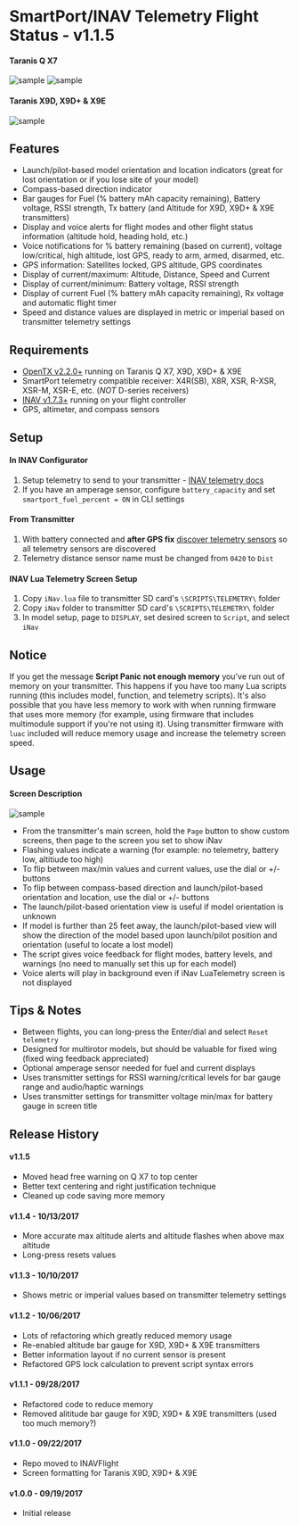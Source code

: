 # SmartPort/INAV Telemetry Flight Status - v1.1.5

#### Taranis Q X7
![sample](http://www.leethost.com/link_pics/iNav1.png "Launch-based model orientation and location indicators")
![sample](http://www.leethost.com/link_pics/iNav2.png "Compass-based direction indicator")

#### Taranis X9D, X9D+ & X9E
![sample](http://www.leethost.com/link_pics/iNav3.png "View on Taranis X9D, X9D+ & X9E")

## Features

* Launch/pilot-based model orientation and location indicators (great for lost orientation or if you lose site of your model)
* Compass-based direction indicator
* Bar gauges for Fuel (% battery mAh capacity remaining), Battery voltage, RSSI strength, Tx battery (and Altitude for X9D, X9D+ & X9E transmitters)
* Display and voice alerts for flight modes and other flight status information (altitude hold, heading hold, etc.)
* Voice notifications for % battery remaining (based on current), voltage low/critical, high altitude, lost GPS, ready to arm, armed, disarmed, etc.
* GPS information: Satellites locked, GPS altitude, GPS coordinates
* Display of current/maximum: Altitude, Distance, Speed and Current
* Display of current/minimum: Battery voltage, RSSI strength
* Display of current Fuel (% battery mAh capacity remaining), Rx voltage and automatic flight timer
* Speed and distance values are displayed in metric or imperial based on transmitter telemetry settings

## Requirements

* [OpenTX v2.2.0+](http://www.open-tx.org/) running on Taranis Q X7, X9D, X9D+ & X9E
* SmartPort telemetry compatible receiver: X4R(SB), X8R, XSR, R-XSR, XSR-M, XSR-E, etc. (*NOT* D-series receivers)
* [INAV v1.7.3+](https://github.com/iNavFlight/inav/releases) running on your flight controller
* GPS, altimeter, and compass sensors

## Setup

#### In INAV Configurator

1. Setup telemetry to send to your transmitter - [INAV telemetry docs](https://github.com/iNavFlight/inav/blob/master/docs/Telemetry.md)
2. If you have an amperage sensor, configure `battery_capacity` and set `smartport_fuel_percent = ON` in CLI settings

#### From Transmitter

1. With battery connected and **after GPS fix** [discover telemetry sensors](https://www.youtube.com/watch?v=n09q26Gh858) so all telemetry sensors are discovered
2. Telemetry distance sensor name must be changed from `0420` to `Dist`

#### INAV Lua Telemetry Screen Setup

1. Copy `iNav.lua` file to transmitter SD card's `\SCRIPTS\TELEMETRY\` folder
2. Copy `iNav` folder to transmitter SD card's `\SCRIPTS\TELEMETRY\` folder
3. In model setup, page to `DISPLAY`, set desired screen to `Script`, and select `iNav`

## Notice

If you get the message **Script Panic not enough memory** you've run out of memory on your transmitter.
This happens if you have too many Lua scripts running (this includes model, function, and telemetry scripts).
It's also possible that you have less memory to work with when running firmware that uses more memory (for example, using firmware that includes multimodule support if you're not using it).
Using transmitter firmware with `luac` included will reduce memory usage and increase the telemetry screen speed.

## Usage

#### Screen Description
![sample](http://www.leethost.com/link_pics/iNav4.png "Screen description")

* From the transmitter's main screen, hold the `Page` button to show custom screens, then page to the screen you set to show iNav
* Flashing values indicate a warning (for example: no telemetry, battery low, altitiude too high)
* To flip between max/min values and current values, use the dial or +/- buttons
* To flip between compass-based direction and launch/pilot-based orientation and location, use the dial or +/- buttons
* The launch/pilot-based orientation view is useful if model orientation is unknown
* If model is further than 25 feet away, the launch/pilot-based view will show the direction of the model based upon launch/pilot position and orientation (useful to locate a lost model)
* The script gives voice feedback for flight modes, battery levels, and warnings (no need to manually set this up for each model)
* Voice alerts will play in background even if iNav LuaTelemetry screen is not displayed

## Tips & Notes

* Between flights, you can long-press the Enter/dial and select `Reset telemetry`
* Designed for multirotor models, but should be valuable for fixed wing (fixed wing feedback appreciated)
* Optional amperage sensor needed for fuel and current displays
* Uses transmitter settings for RSSI warning/critical levels for bar gauge range and audio/haptic warnings
* Uses transmitter settings for transmitter voltage min/max for battery gauge in screen title

## Release History

#### v1.1.5
* Moved head free warning on Q X7 to top center
* Better text centering and right justification technique
* Cleaned up code saving more memory
#### v1.1.4 - 10/13/2017
* More accurate max altitude alerts and altitude flashes when above max altitude
* Long-press <Enter> resets values
#### v1.1.3 - 10/10/2017
* Shows metric or imperial values based on transmitter telemetry settings
#### v1.1.2 - 10/06/2017
* Lots of refactoring which greatly reduced memory usage
* Re-enabled altitude bar gauge for X9D, X9D+ & X9E transmitters
* Better information layout if no current sensor is present
* Refactored GPS lock calculation to prevent script syntax errors
#### v1.1.1 - 09/28/2017
* Refactored code to reduce memory
* Removed alititude bar gauge for X9D, X9D+ & X9E transmitters (used too much memory?)
#### v1.1.0 - 09/22/2017
* Repo moved to INAVFlight
* Screen formatting for Taranis X9D, X9D+ & X9E
#### v1.0.0 - 09/19/2017
* Initial release

